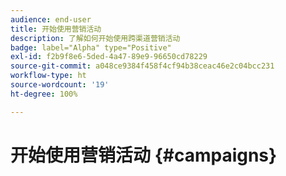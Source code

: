 ```yaml
---
audience: end-user
title: 开始使用营销活动
description: 了解如何开始使用跨渠道营销活动
badge: label="Alpha" type="Positive"
exl-id: f2b9f8e6-5ded-4a47-89e9-96650cd78229
source-git-commit: a048ce9384f458f4cf94b38ceac46e2c04bcc231
workflow-type: ht
source-wordcount: '19'
ht-degree: 100%

---
```


# 开始使用营销活动 {#campaigns}
